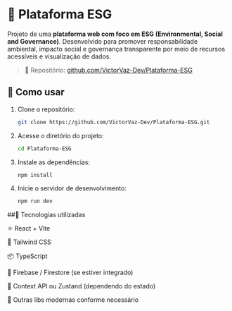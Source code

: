 # 🌱 Plataforma ESG

Projeto de uma **plataforma web com foco em ESG (Environmental, Social and Governance)**. Desenvolvido para promover responsabilidade ambiental, impacto social e governança transparente por meio de recursos acessíveis e visualização de dados.

> 🔗 Repositório: [github.com/VictorVaz-Dev/Plataforma-ESG](https://github.com/VictorVaz-Dev/Plataforma-ESG)

## 🚀 Como usar

1. Clone o repositório:
   ```bash
   git clone https://github.com/VictorVaz-Dev/Plataforma-ESG.git

2. Acesse o diretório do projeto:
   ```bash
   cd Plataforma-ESG

3. Instale as dependências:
   ```bash
   npm install

4. Inicie o servidor de desenvolvimento:
   ```bash
   npm run dev

##🧰 Tecnologias utilizadas


⚛️ React + Vite

🎨 Tailwind CSS

📦 TypeScript

📁 Firebase / Firestore (se estiver integrado)

🧠 Context API ou Zustand (dependendo do estado)

🧪 Outras libs modernas conforme necessário

   

   
